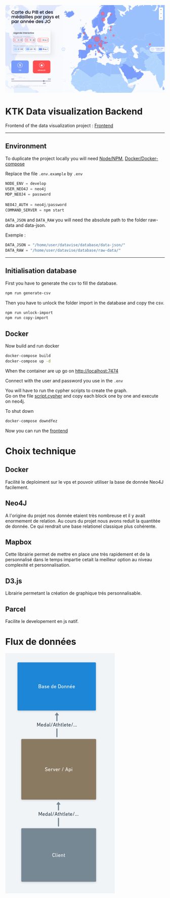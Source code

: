 ![map](./ktk-readme.png)

# KTK Data visualization Backend

Frontend of the data visualization project : [Frontend](https://github.com/Coyls/ktk-dataviz-frontend/)

---

## Environment

To duplicate the project locally you will need [Node/NPM](https://nodejs.dev/), [Docker/Docker-compose](https://www.docker.com/)

Replace the file `.env.example` by `.env`

```s
NODE_ENV = develop
USER_NEO4J = neo4j
MDP_NEOJ4 = password

NEO4J_AUTH = neo4j/password
COMMAND_SERVER = npm start
```

`DATA_JSON` and `DATA_RAW` you will need the absolute path to the folder raw-data and data-json.

Exemple :

```s
DATA_JSON = "/home/user/datavise/database/data-json/"
DATA_RAW = "/home/user/datavise/database/raw-data/"
```

---

## Initialisation database

First you have to generate the csv to fill the database.

```bash
npm run generate-csv 
```

Then you have to unlock the folder import in the database and copy the csv.

```bash
npm run unlock-import
npm run copy-import
```

## Docker

Now build and run docker

```bash
docker-compose build
docker-compose up -d
```

When the container are up go on [http://localhost:7474](http://localhost:7474)

Connect with the user and password you use in the `.env`

You will have to run the cypher scripts to create the graph.  
Go on the file [script.cypher](./database/script.cypher) and copy each block one by one and execute on neo4j.  

To shut down

```bash
docker-compose downdfez
```

Now you can run the [frontend](https://github.com/Coyls/ktk-dataviz-frontend/)

# Choix technique

## Docker 

Facilité le deploiment sur le vps et pouvoir utiliser la base de donnée Neo4J facilement.

## Neo4J

A l'origine du projet nos donnée etaient très nombreuse et il y avait enormement de relation. Au cours du projet nous avons reduit la quantitée de donnée.
Ce qui rendrait une base relationel classique plus cohérente.

## Mapbox 

Cette librairie permet de mettre en place une très rapidement et de la personnalisé dans le temps impartie cetait la meilleur option au niveau complexité et personnalisation.

## D3.js

Librairie permetant la création de graphique trés personnalisable.

## Parcel 

Facilite le developement en js natif.

# Flux de données
![flux de donnée](./flux-de-donnée.png)
